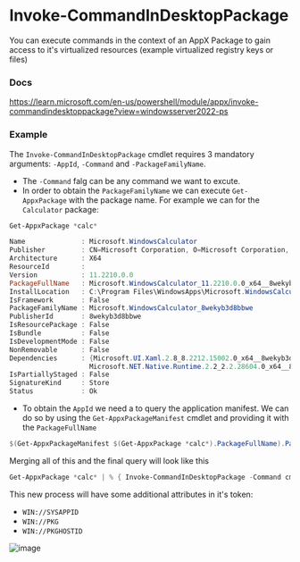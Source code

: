 # Invoke-CommandInDesktopPackage

You can execute commands in the context of an AppX Package to gain access to it's virtualized resources (example virtualized registry keys or files)

### Docs

https://learn.microsoft.com/en-us/powershell/module/appx/invoke-commandindesktoppackage?view=windowsserver2022-ps

### Example

The `Invoke-CommandInDesktopPackage` cmdlet requires 3 mandatory arguments: `-AppId`, `-Command` and `-PackageFamilyName`.

- The `-Command` falg can be any command we want to excute.
- In order to obtain the `PackageFamilyName` we can execute `Get-AppxPackage` with the package name. For example we can for the `Calculator` package:

```powershell
Get-AppxPackage *calc*

Name              : Microsoft.WindowsCalculator
Publisher         : CN=Microsoft Corporation, O=Microsoft Corporation, L=Redmond, S=Washington, C=US
Architecture      : X64
ResourceId        :
Version           : 11.2210.0.0
PackageFullName   : Microsoft.WindowsCalculator_11.2210.0.0_x64__8wekyb3d8bbwe
InstallLocation   : C:\Program Files\WindowsApps\Microsoft.WindowsCalculator_11.2210.0.0_x64__8wekyb3d8bbwe
IsFramework       : False
PackageFamilyName : Microsoft.WindowsCalculator_8wekyb3d8bbwe
PublisherId       : 8wekyb3d8bbwe
IsResourcePackage : False
IsBundle          : False
IsDevelopmentMode : False
NonRemovable      : False
Dependencies      : {Microsoft.UI.Xaml.2.8_8.2212.15002.0_x64__8wekyb3d8bbwe, Microsoft.NET.Native.Framework.2.2_2.2.29512.0_x64__8wekyb3d8bbwe,
                    Microsoft.NET.Native.Runtime.2.2_2.2.28604.0_x64__8wekyb3d8bbwe, Microsoft.VCLibs.140.00_14.0.30704.0_x64__8wekyb3d8bbwe...}
IsPartiallyStaged : False
SignatureKind     : Store
Status            : Ok
```

- To obtain the `AppId` we need a to query the application manifest. We can do so by using the `Get-AppxPackageManifest` cmdlet and providing it with the `PackageFullName`

```powershell
$(Get-AppxPackageManifest $(Get-AppxPackage *calc*).PackageFullName).Package.Applications.Application.Id
```

Merging all of this and the final query will look like this

```powershell
Get-AppxPackage *calc* | % { Invoke-CommandInDesktopPackage -Command cmd.exe -PreventBreakaway -PackageFamilyName $_.PackageFamilyName -AppId $((Get-AppxPackageManifest $_.PackageFullName).Package.Applications.Application.id) }
```

This new process will have some additional attributes in it's token:

- `WIN://SYSAPPID`
- `WIN://PKG`
- `WIN://PKGHOSTID`

![image](https://user-images.githubusercontent.com/8741929/232060829-b3837033-ae76-42c1-be1e-f71198f582fa.png)
